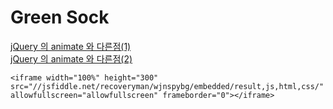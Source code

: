 # Green Sock

[jQuery 의 animate 와 다른점(1)](//jsfiddle.net/recoveryman/kh3pnzhz/2/embedded/result,js,html,css/ ) <br>
[jQuery 의 animate 와 다른점(2)](//jsfiddle.net/recoveryman/wjnspybg/embedded/result,js,html,css/ ) 

`<iframe width="100%" height="300" src="//jsfiddle.net/recoveryman/wjnspybg/embedded/result,js,html,css/" allowfullscreen="allowfullscreen" frameborder="0"></iframe>`